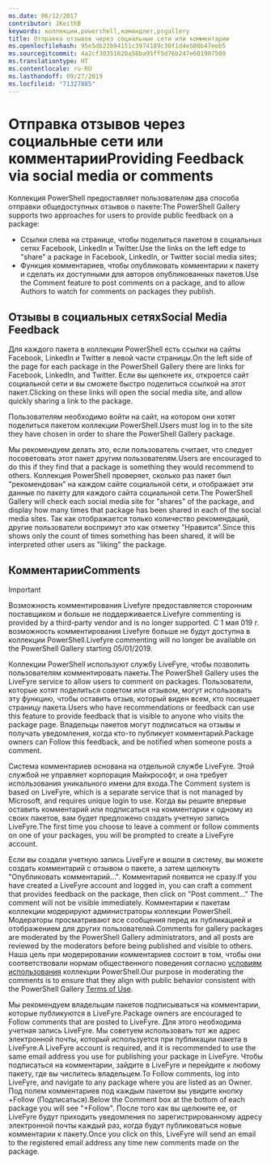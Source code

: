 ```yaml
---
ms.date: 06/12/2017
contributor: JKeithB
keywords: коллекции,powershell,командлет,psgallery
title: Отправка отзывов через социальные сети или комментарии
ms.openlocfilehash: 95e5db22b94151c3974189c30f1d4e580b47eeb5
ms.sourcegitcommit: 4a2cf30351620a58ba95ff5d76b247e601907589
ms.translationtype: HT
ms.contentlocale: ru-RU
ms.lasthandoff: 09/27/2019
ms.locfileid: "71327885"
---
```

# <a name="providing-feedback-via-social-media-or-comments"></a><span data-ttu-id="96e8f-103">Отправка отзывов через социальные сети или комментарии</span><span class="sxs-lookup"><span data-stu-id="96e8f-103">Providing Feedback via social media or comments</span></span>

<span data-ttu-id="96e8f-104">Коллекция PowerShell предоставляет пользователям два способа отправки общедоступных отзывов о пакете:</span><span class="sxs-lookup"><span data-stu-id="96e8f-104">The PowerShell Gallery supports two approaches for users to provide public feedback on a package:</span></span>

- <span data-ttu-id="96e8f-105">Ссылки слева на странице, чтобы поделиться пакетом в социальных сетях Facebook, LinkedIn и Twitter.</span><span class="sxs-lookup"><span data-stu-id="96e8f-105">Use the links on the left edge to "share" a package in Facebook, LinkedIn, or Twitter social media sites;</span></span>
- <span data-ttu-id="96e8f-106">Функция комментариев, чтобы опубликовать комментарии к пакету и сделать их доступными для авторов опубликованных пакетов.</span><span class="sxs-lookup"><span data-stu-id="96e8f-106">Use the Comment feature to post comments on a package, and to allow Authors to watch for comments on packages they publish.</span></span>

## <a name="social-media-feedback"></a><span data-ttu-id="96e8f-107">Отзывы в социальных сетях</span><span class="sxs-lookup"><span data-stu-id="96e8f-107">Social Media Feedback</span></span>

<span data-ttu-id="96e8f-108">Для каждого пакета в коллекции PowerShell есть ссылки на сайты Facebook, LinkedIn и Twitter в левой части страницы.</span><span class="sxs-lookup"><span data-stu-id="96e8f-108">On the left side of the page for each package in the PowerShell Gallery there are links for Facebook, LinkedIn, and Twitter.</span></span>
<span data-ttu-id="96e8f-109">Если вы щелкнете их, откроется сайт социальной сети и вы сможете быстро поделиться ссылкой на этот пакет.</span><span class="sxs-lookup"><span data-stu-id="96e8f-109">Clicking on these links will open the social media site, and allow quickly sharing a link to the package.</span></span>

<span data-ttu-id="96e8f-110">Пользователям необходимо войти на сайт, на котором они хотят поделиться пакетом коллекции PowerShell.</span><span class="sxs-lookup"><span data-stu-id="96e8f-110">Users must log in to the site they have chosen in order to share the PowerShell Gallery package.</span></span>

<span data-ttu-id="96e8f-111">Мы рекомендуем делать это, если пользователь считает, что следует посоветовать этот пакет другим пользователям.</span><span class="sxs-lookup"><span data-stu-id="96e8f-111">Users are encouraged to do this if they find that a package is something they would recommend to others.</span></span>
<span data-ttu-id="96e8f-112">Коллекция PowerShell проверяет, сколько раз пакет был "рекомендован" на каждом сайте социальной сети, и отображает эти данные по пакету для каждого сайта социальной сети.</span><span class="sxs-lookup"><span data-stu-id="96e8f-112">The PowerShell Gallery will check each social media site for "shares" of the package, and display how many times that package has been shared in each of the social media sites.</span></span>
<span data-ttu-id="96e8f-113">Так как отображается только количество рекомендаций, другие пользователи воспримут это как отметку "Нравится".</span><span class="sxs-lookup"><span data-stu-id="96e8f-113">Since this shows only the count of times something has been shared, it will be interpreted other users as "liking" the package.</span></span>

## <a name="comments"></a><span data-ttu-id="96e8f-114">Комментарии</span><span class="sxs-lookup"><span data-stu-id="96e8f-114">Comments</span></span>

> [!IMPORTANT]
> <span data-ttu-id="96e8f-115">Возможность комментирования Livefyre предоставляется сторонним поставщиком и больше не поддерживается.</span><span class="sxs-lookup"><span data-stu-id="96e8f-115">Livefyre commenting is provided by a third-party vendor and is no longer supported.</span></span>
> <span data-ttu-id="96e8f-116">С 1 мая 019 г. возможность комментирования Livefyre больше не будут доступна в коллекции PowerShell.</span><span class="sxs-lookup"><span data-stu-id="96e8f-116">Livefyre commenting will no longer be available on the PowerShell Gallery starting 05/01/2019.</span></span> 

<span data-ttu-id="96e8f-117">Коллекции PowerShell используют службу LiveFyre, чтобы позволить пользователям комментировать пакеты.</span><span class="sxs-lookup"><span data-stu-id="96e8f-117">The PowerShell Gallery uses the LiveFyre service to allow users to comment on packages.</span></span>
<span data-ttu-id="96e8f-118">Пользователи, которые хотят поделиться советом или отзывом, могут использовать эту функцию, чтобы оставить отзыв, который виден всем, кто посещает страницу пакета.</span><span class="sxs-lookup"><span data-stu-id="96e8f-118">Users who have recommendations or feedback can use this feature to provide feedback that is visible to anyone who visits the package page.</span></span>
<span data-ttu-id="96e8f-119">Владельцы пакетов могут подписаться на отзывы и получать уведомления, когда кто-то публикует комментарий.</span><span class="sxs-lookup"><span data-stu-id="96e8f-119">Package owners can Follow this feedback, and be notified when someone posts a comment.</span></span>

<span data-ttu-id="96e8f-120">Система комментариев основана на отдельной службе LiveFyre. Этой службой не управляет корпорация Майкрософт, и она требует использования уникального имени для входа.</span><span class="sxs-lookup"><span data-stu-id="96e8f-120">The Comment system is based on LiveFyre, which is a separate service that is not managed by Microsoft, and requires unique login to use.</span></span>
<span data-ttu-id="96e8f-121">Когда вы решите впервые оставить комментарий или подписаться на комментарии к одному из своих пакетов, вам будет предложено создать учетную запись LiveFyre.</span><span class="sxs-lookup"><span data-stu-id="96e8f-121">The first time you choose to leave a comment or follow comments on one of your packages, you will be prompted to create a LiveFyre account.</span></span>

<span data-ttu-id="96e8f-122">Если вы создали учетную запись LiveFyre и вошли в систему, вы можете создать комментарий с отзывом о пакете, а затем щелкнуть "Опубликовать комментарий...". Комментарий появится не сразу.</span><span class="sxs-lookup"><span data-stu-id="96e8f-122">If you have created a LiveFyre account and logged in, you can craft a comment that provides feedback on the package, then click on "Post comment..." The comment will not be visible immediately.</span></span>
<span data-ttu-id="96e8f-123">Комментарии к пакетам коллекции модерируют администраторы коллекции PowerShell. Модераторы просматривают все сообщения перед их публикацией и отображением для других пользователей.</span><span class="sxs-lookup"><span data-stu-id="96e8f-123">Comments for gallery packages are moderated by the PowerShell Gallery administrators, and all posts are reviewed by the moderators before being published and visible to others.</span></span>
<span data-ttu-id="96e8f-124">Наша цель при модерировании комментариев состоит в том, чтобы они соответствовали нормам общественного поведения согласно [условиям использования](https://www.powershellgallery.com/policies/Terms) коллекции PowerShell.</span><span class="sxs-lookup"><span data-stu-id="96e8f-124">Our purpose in moderating the comments is to ensure that they align with public behavior consistent with the PowerShell Gallery [Terms of Use](https://www.powershellgallery.com/policies/Terms).</span></span>

<span data-ttu-id="96e8f-125">Мы рекомендуем владельцам пакетов подписываться на комментарии, которые публикуются в LiveFyre.</span><span class="sxs-lookup"><span data-stu-id="96e8f-125">Package owners are encouraged to Follow comments that are posted to LiveFyre.</span></span>
<span data-ttu-id="96e8f-126">Для этого необходима учетная запись LiveFyre. Мы советуем использовать тот же адрес электронной почты, который используется при публикации пакета в LiveFyre.</span><span class="sxs-lookup"><span data-stu-id="96e8f-126">A LiveFyre account is required, and it is recommended to use the same email address you use for publishing your package in LiveFyre.</span></span>
<span data-ttu-id="96e8f-127">Чтобы подписаться на комментарии, зайдите в LiveFyre и перейдите к любому пакету, где вы числитесь владельцем.</span><span class="sxs-lookup"><span data-stu-id="96e8f-127">To Follow comments, log into LiveFyre, and navigate to any package where you are listed as an Owner.</span></span>
<span data-ttu-id="96e8f-128">Под полем комментариев под каждым пакетом вы увидите кнопку +Follow (Подписаться).</span><span class="sxs-lookup"><span data-stu-id="96e8f-128">Below the Comment box at the bottom of each package you will see "+Follow".</span></span>
<span data-ttu-id="96e8f-129">После того как вы щелкните ее, от LiveFyre будут приходить уведомления по зарегистрированному адресу электронной почты каждый раз, когда будут публиковаться новые комментарии к пакету.</span><span class="sxs-lookup"><span data-stu-id="96e8f-129">Once you click on this, LiveFyre will send an email to the registered email address any time new comments made on the package.</span></span>
